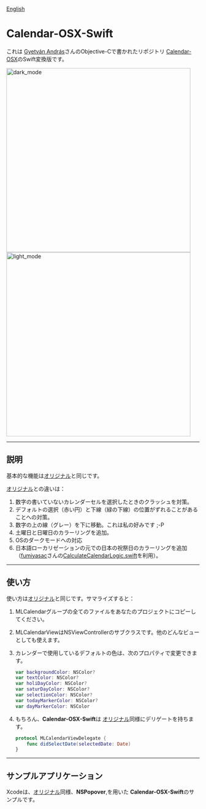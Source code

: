 [English](README.md)

# Calendar-OSX-Swift

これは [Gyetván András](https://github.com/gyetvan-andras)さんのObjective-Cで書かれたリポジトリ [Calendar-OSX](https://github.com/gyetvan-andras/Calendar-OSX)のSwift変換版です。

<img width="480" alt="dark_mode" src="https://user-images.githubusercontent.com/13963864/82581350-6e55bb00-9bcb-11ea-893b-ece34e7986f2.png">

<img width="480" alt="light_mode" src="https://user-images.githubusercontent.com/13963864/82581769-06ec3b00-9bcc-11ea-9bcd-f4c76427b75a.png">

***

## 説明

 基本的な機能は[オリジナル](https://github.com/gyetvan-andras/Calendar-OSX)と同じです。

[オリジナル](https://github.com/gyetvan-andras/Calendar-OSX)との違いは： 

1. 数字の書いていないカレンダーセルを選択したときのクラッシュを対策。
2. デフォルトの選択（赤い円）と下線（緑の下線）の位置がずれることがあることへの対策。
3. 数字の上の線（グレー）を下に移動。これは私の好みです ;-P
4. 土曜日と日曜日のカラーリングを追加。
5. OSのダークモードへの対応
6. 日本語ローカリゼーションの元での日本の祝祭日のカラーリングを追加 （[fumiyasac](https://github.com/fumiyasac)さんの[CalculateCalendarLogic.swift](https://github.com/fumiyasac/handMadeCalendarOfSwift/blob/master/handmadeCalenderSampleOfSwift/CalculateCalendarLogic.swift)を利用）。

***

## 使い方

使い方は[オリジナル](https://github.com/gyetvan-andras/Calendar-OSX)と同じです。サマライズすると：

1. MLCalendarグループの全てのファイルをあなたのプロジェクトにコピーしてください。

2. MLCalendarViewはNSViewControllerのサブクラスです。他のどんなビューとしても使えます。

3. カレンダーで使用しているデフォルトの色は、次のプロパティで変更できます。

   ```swift
   var backgroundColor: NSColor?
   var textColor: NSColor?
   var holiDayColor: NSColor?
   var saturDayColor: NSColor?
   var selectionColor: NSColor?
   var todayMarkerColor: NSColor?
   var dayMarkerColor: NSColor
   ```

4. もちろん、**Calendar-OSX-Swift**は [オリジナル](https://github.com/gyetvan-andras/Calendar-OSX)同様にデリゲートを持ちます。

   ```swift
   protocol MLCalendarViewDelegate {
       func didSelectDate(selectedDate: Date)
   }
   ```

***

## サンプルアプリケーション

Xcodeは、[オリジナル](https://github.com/gyetvan-andras/Calendar-OSX)同様、**NSPopover**,を用いた **Calendar-OSX-Swift**のサンプルです。
